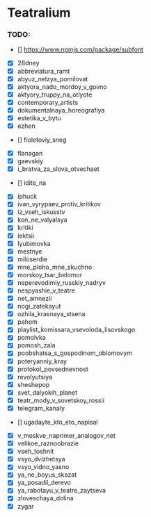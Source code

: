 # Teatralium

### TODO:

- [] https://www.npmjs.com/package/subfont


- [x] 28dney
- [x] abbreviatura_ramt
- [x] abyuz_nelzya_pomilovat
- [x] aktyora_nado_mordoy_v_govno
- [x] aktyory_truppy_na_otlyote
- [x] contemporary_artists
- [x] dokumentalnaya_horeografiya
- [x] estetika_v_bytu
- [x] ezhen
- [] fioletoviy_sneg
- [x] flanagan
- [x] gaevskiy
- [x] i_bratva_za_slova_otvechaet
- [] idite_na
- [x] iphuck
- [x] ivan_vyrypaev_protiv_kritikov
- [x] iz_vseh_iskusstv
- [x] kon_ne_valyalsya
- [x] kritiki
- [x] lektsii
- [x] lyubimovka
- [x] mestnye
- [x] miloserdie
- [x] mne_ploho_mne_skuchno
- [x] morskoy_tsar_belomor
- [x] neperevodimiy_russkiy_nadryv
- [x] nespyashie_v_teatre
- [x] net_amnezii
- [x] nogi_zatekayut
- [x] ozhila_krasnaya_stsena
- [x] pahom
- [x] playlist_komissara_vsevoloda_lisovskogo
- [x] pomolvka
- [x] pomosh_zala
- [x] poobshatsa_s_gospodinom_oblomovym
- [x] poteryanniy_kray
- [x] protokol_povsednevnost
- [x] revolyutsiya
- [x] sheshepop
- [x] svet_dalyokih_planet
- [x] teatr_mody_v_sovetskoy_rossii
- [x] telegram_kanaly
- [] ugadayte_kto_eto_napisal
- [x] v_moskve_naprimer_analogov_net
- [x] velikoe_raznoobrazie
- [x] vseh_toshnit
- [x] vsyo_dvizhetsya
- [x] vsyo_vidno_yasno
- [x] ya_ne_boyus_skazat
- [x] ya_posadil_derevo
- [x] ya_rabotayu_v_teatre_zaytseva
- [x] zloveschaya_dolina
- [x] zygar